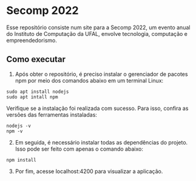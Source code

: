 # Secomp 2022
Esse repositório consiste num site para a Secomp 2022, um evento anual do Instituto de Computação da UFAL, envolve tecnologia, computação e empreendedorismo. 

## Como executar


1. Após obter o repositório, é preciso instalar o gerenciador de pacotes npm por meio
dos comandos abaixo em um terminal Linux:

```
sudo apt install nodejs
sudo apt intall npm
```
Verifique se a instalação foi realizada com sucesso. Para isso, confira as versões das ferramentas instaladas:

```
nodejs -v
npm -v
```

2. Em seguida, é necessário instalar todas as dependências do projeto. Isso pode ser feito com apenas
o comando abaixo: 

```
npm install 
```

3. Por fim, acesse localhost:4200 para visualizar a aplicação.
